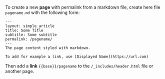 To create a new **page** with permalink from a markdown file, create here file `pagename.md` with the following form: 

    ---
    layout: simple_article
    title: Some Title
    subtitle: Some subtitle
    permalink: /pagename/
    ---
    The page content styled with markdown.
    
    To add for example a link, use [Displayed Name](https://url.com)
    

Then add a **link** `{{base}}/pagename` to the `/_includes/header.html` file or another page.

